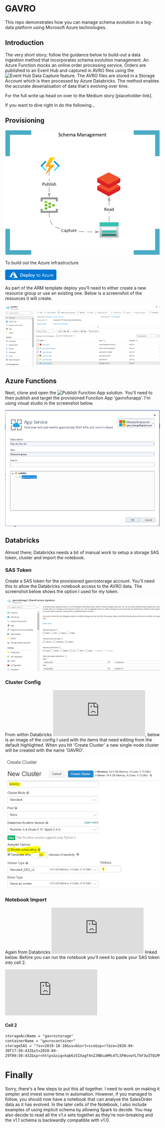 # GAVRO
This repo demonstrates how you can manage schema evolution in a big-data platform using Microsoft Azure technologies.

## Introduction
The very short story; follow the guidance below to build-out a data ingestion method that incorporates schema evolution management. An Azure Function mocks an online order processing service. Orders are published to an Event Hub and captured in AVRO files using the ![Event Hub Data Capture feature](https://docs.microsoft.com/en-us/azure/event-hubs/event-hubs-capture-overview). The AVRO files are stored in a Storage Account which is then processed by Azure Databricks. The method enables the accurate deserialisation of data that's evolving over time.

For the full write up head on over to the Medium story [placeholder-link].

If you want to dive right in do the following...

## Provisioning

![Architecture](https://github.com/GaryStrange/GAVRO/blob/master/GAVRO.png)

To build out the Azure infrastructure

<a href="https://portal.azure.com/#create/Microsoft.Template/uri/https%3A%2F%2Fraw.githubusercontent.com%2FGaryStrange%2Fazure-quickstart-templates%2Fmaster%2FGAVRO%2Fazuredeploy.json" target="_blank">
    <img src="https://raw.githubusercontent.com/Azure/azure-quickstart-templates/master/1-CONTRIBUTION-GUIDE/images/deploytoazure.png"/>
</a>

As part of the ARM template deploy you'll need to either create a new resource group or use an existing one. Below is a screenshot of the resources it will create.

![Resource Group](https://github.com/GaryStrange/GAVRO/blob/master/GavroResourceGroup.PNG)

## Azure Functions

Next, clone and open the ![Publish Function App solution](https://github.com/GaryStrange/GAVRO/tree/master/PublishFunctionApp). You'll need to then publish and target the provisioned Function App 'gavrofunapp'. I'm using visual studio in the screenshot below.

![Function Publish](https://github.com/GaryStrange/GAVRO/blob/master/GavroPublish.PNG)

## Databricks

Almost there; Databricks needs a bit of manual work to setup a storage SAS token, cluster and import the notebook.

### SAS Token

Create a SAS token for the provisioned gavrostorage account. You'll need this to allow the Databricks notebook access to the AVRO data. The screenshot below shows the option I used for my token.

![SAS Token](https://github.com/GaryStrange/GAVRO/blob/master/CreateSAS.PNG)

### Cluster Config

From within Databricks ![create a new cluster](https://docs.databricks.com/clusters/create.html), below is an image of the config I used with the items that need editing from the default highlighted. When you hit 'Create Cluster' a new single-node cluster will be created with the name 'GAVRO'.

![Cluster Config](https://github.com/GaryStrange/GAVRO/blob/master/GavroClusterConfig.PNG)

### Notebook Import

Again from Databricks ![import the notebook](https://docs.databricks.com/notebooks/notebooks-manage.html) linked below. Before you can run the notebook you'll need to paste your SAS token into cell 2.

![Notebook](https://github.com/GaryStrange/GAVRO/blob/master/Notebooks/py-ReadGAVRO.html)

#### Cell 2
```
storageAccName = "gavrostorage"
containerName = "gavrocontainer"
storageSAS = "?sv=2019-10-10&ss=b&srt=sco&sp=rl&se=2020-04-30T17:50:43Z&st=2020-04-29T09:50:43Z&spr=https&sig=kqb6z5IXagf4nZJNBsaHMs4TL5FWsnwYLTkF3w3TQiM%3D"
```

# Finally

Sorry, there's a few steps to put this all together. I need to work on making it simpler and invest some time in automation. However, if you managed to follow, you should now have a notebook that can analyse the SalesOrder data as it has evolved. In the later cells of the Notebook, I also include examples of using implicit schema by allowing Spark to decide. You may also decide to read all the v1.x sets together as they're non-breaking and the v1.1 schema is backwardly compatible with v1.0.
